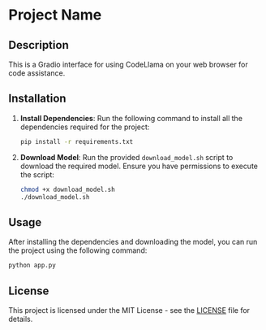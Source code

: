 # Project Name

## Description

This is a Gradio interface for using CodeLlama on your web browser for code assistance.

## Installation

1. **Install Dependencies**: Run the following command to install all the dependencies required for the project:

    ```bash
    pip install -r requirements.txt
    ```

2. **Download Model**: Run the provided `download_model.sh` script to download the required model. Ensure you have permissions to execute the script:

    ```bash
    chmod +x download_model.sh
    ./download_model.sh
    ```

## Usage

After installing the dependencies and downloading the model, you can run the project using the following command:

```bash
python app.py
```

## License

This project is licensed under the MIT License - see the [LICENSE](LICENSE) file for details.